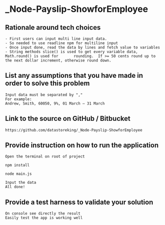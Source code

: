 # _Node-Payslip-ShowforEmployee
## Rationale around tech choices
    - First users can input multi line input data.
    - So needed to use readline npm for multiline input
    - Once input done, read the data by lines and fetch value to variables
    - String methods slice() is used to get every variable data, Math.round() is used for       rounding.  If >= 50 cents round up to the next dollar increment, otherwise round down.
## List any assumptions that you have made in order to solve this problem
    Input data must be separated by "," 
    For example: 
    Andrew, Smith, 60050, 9%, 01 March – 31 March
## Link to the source on GitHub / Bitbucket
    https://github.com/datastoreking/_Node-Payslip-ShowforEmployee
## Provide instruction on how to run the application
    Open the terminal on root of project
```
npm install
```
```
node main.js
```
    Input the data
    All done!
## Provide a test harness to validate your solution
    On console see directly the result
    Easily test the app is working well
